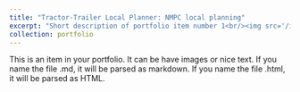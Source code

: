 ```yaml
---
title: "Tractor-Trailer Local Planner: NMPC local planning"
excerpt: "Short description of portfolio item number 1<br/><img src='/images/portfolio-7.png'>"
collection: portfolio
---
```


This is an item in your portfolio. It can be have images or nice text. If you name the file .md, it will be parsed as markdown. If you name the file .html, it will be parsed as HTML. 
